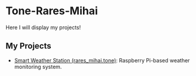 # Tone-Rares-Mihai
Here I will display my projects!

## My Projects

- [Smart Weather Station (rares_mihai.tone)](https://github.com/toniyiy/website/tree/main/website/versioned_docs/version-fils_en/project/2025/rares_mihai.tone/index.md): Raspberry Pi-based weather monitoring system.
